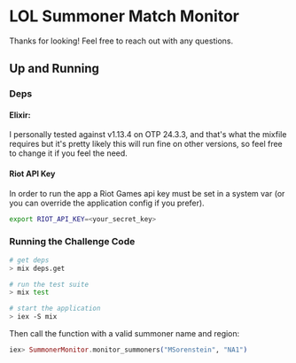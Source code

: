 # LOL Summoner Match Monitor

Thanks for looking! Feel free to reach out with any questions.

## Up and Running

### Deps

#### Elixir:
I personally tested against v1.13.4 on OTP 24.3.3, and that's what the mixfile requires but it's pretty likely this will run fine on other versions, so feel free to change it if you feel the need.
            
#### Riot API Key
In order to run the app a Riot Games api key must be set in a system var (or you can override the application config if you prefer).

```bash
export RIOT_API_KEY=<your_secret_key>
```

### Running the Challenge Code

```bash
# get deps
> mix deps.get

# run the test suite
> mix test

# start the application
> iex -S mix
```
Then call the function with a valid summoner name and region:
```elixir
iex> SummonerMonitor.monitor_summoners("MSorenstein", "NA1")
```
